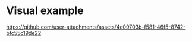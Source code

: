 # Visual example



https://github.com/user-attachments/assets/4e09703b-f581-46f5-8742-bfc55c19de22

